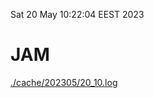 Sat 20 May 10:22:04 EEST 2023
# JAM
<a href='./cache/202305/20_10.log'>./cache/202305/20_10.log</a>
